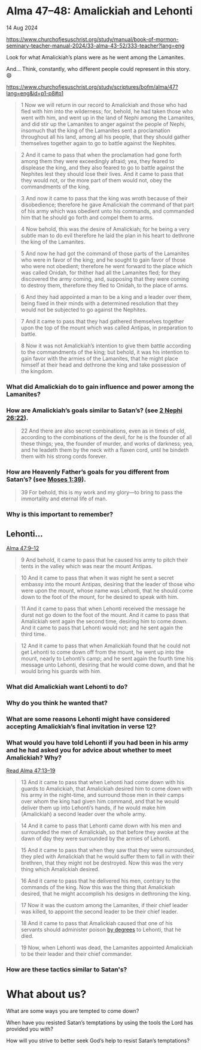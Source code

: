 # Alma 47–48: Amalickiah and Lehonti

14 Aug 2024 

https://www.churchofjesuschrist.org/study/manual/book-of-mormon-seminary-teacher-manual-2024/33-alma-43-52/333-teacher?lang=eng


Look for what Amalickiah’s plans were as he went among the Lamanites.

And... Think, constantly, who different people could represent in this story. :smile:

https://www.churchofjesuschrist.org/study/scriptures/bofm/alma/47?lang=eng&id=p1-p8#p1

> 1 Now we will return in our record to Amalickiah and those who had fled with him into the wilderness; for, behold, he had taken those who went with him, and went up in the land of Nephi among the Lamanites, and did stir up the Lamanites to anger against the people of Nephi, insomuch that the king of the Lamanites sent a proclamation throughout all his land, among all his people, that they should gather themselves together again to go to battle against the Nephites.

> 2 And it came to pass that when the proclamation had gone forth among them they were exceedingly afraid; yea, they feared to displease the king, and they also feared to go to battle against the Nephites lest they should lose their lives. And it came to pass that they would not, or the more part of them would not, obey the commandments of the king.

> 3 And now it came to pass that the king was wroth because of their disobedience; therefore he gave Amalickiah the command of that part of his army which was obedient unto his commands, and commanded him that he should go forth and compel them to arms.

> 4 Now behold, this was the desire of Amalickiah; for he being a very subtle man to do evil therefore he laid the plan in his heart to dethrone the king of the Lamanites.

> 5 And now he had got the command of those parts of the Lamanites who were in favor of the king; and he sought to gain favor of those who were not obedient; therefore he went forward to the place which was called Onidah, for thither had all the Lamanites fled; for they discovered the army coming, and, supposing that they were coming to destroy them, therefore they fled to Onidah, to the place of arms.

> 6 And they had appointed a man to be a king and a leader over them, being fixed in their minds with a determined resolution that they would not be subjected to go against the Nephites.

> 7 And it came to pass that they had gathered themselves together upon the top of the mount which was called Antipas, in preparation to battle.

> 8 Now it was not Amalickiah’s intention to give them battle according to the commandments of the king; but behold, it was his intention to gain favor with the armies of the Lamanites, that he might place himself at their head and dethrone the king and take possession of the kingdom.

### What did Amalickiah do to gain influence and power among the Lamanites?

### How are Amalickiah’s goals similar to Satan’s? (see [2 Nephi 26:22](https://www.churchofjesuschrist.org/study/scriptures/bofm/2-ne/26?lang=eng&id=p22#p22)).

> 22 And there are also secret combinations, even as in times of old, according to the combinations of the devil, for he is the founder of all these things; yea, the founder of murder, and works of darkness; yea, and he leadeth them by the neck with a flaxen cord, until he bindeth them with his strong cords forever.

### How are Heavenly Father’s goals for you different from Satan’s? (see [Moses 1:39](https://www.churchofjesuschrist.org/study/scriptures/pgp/moses/1?lang=eng&id=p39#p39)). 

> 39 For behold, this is my work and my glory—to bring to pass the immortality and eternal life of man.

### Why is this important to remember?


## Lehonti... 

[Alma 47:9–12](https://www.churchofjesuschrist.org/study/scriptures/bofm/alma/47?lang=eng&id=p9-p12#p9)

> 9 And behold, it came to pass that he caused his army to pitch their tents in the valley which was near the mount Antipas.

> 10 And it came to pass that when it was night he sent a secret embassy into the mount Antipas, desiring that the leader of those who were upon the mount, whose name was Lehonti, that he should come down to the foot of the mount, for he desired to speak with him.

> 11 And it came to pass that when Lehonti received the message he durst not go down to the foot of the mount. And it came to pass that Amalickiah sent again the second time, desiring him to come down. And it came to pass that Lehonti would not; and he sent again the third time.

> 12 And it came to pass that when Amalickiah found that he could not get Lehonti to come down off from the mount, he went up into the mount, nearly to Lehonti’s camp; and he sent again the fourth time his message unto Lehonti, desiring that he would come down, and that he would bring his guards with him.

### What did Amalickiah want Lehonti to do?

### Why do you think he wanted that? 

### What are some reasons Lehonti might have considered accepting Amalickiah’s final invitation in verse 12?

### What would you have told Lehonti if you had been in his army and he had asked you for advice about whether to meet Amalickiah? Why?


[Read Alma 47:13–19](https://www.churchofjesuschrist.org/study/scriptures/bofm/alma/47?lang=eng&id=p13-p19#p13)

> 13 And it came to pass that when Lehonti had come down with his guards to Amalickiah, that Amalickiah desired him to come down with his army in the night-time, and surround those men in their camps over whom the king had given him command, and that he would deliver them up into Lehonti’s hands, if he would make him (Amalickiah) a second leader over the whole army.

> 14 And it came to pass that Lehonti came down with his men and surrounded the men of Amalickiah, so that before they awoke at the dawn of day they were surrounded by the armies of Lehonti.

> 15 And it came to pass that when they saw that they were surrounded, they pled with Amalickiah that he would suffer them to fall in with their brethren, that they might not be destroyed. Now this was the very thing which Amalickiah desired.

> 16 And it came to pass that he delivered his men, contrary to the commands of the king. Now this was the thing that Amalickiah desired, that he might accomplish his designs in dethroning the king.

> 17 Now it was the custom among the Lamanites, if their chief leader was killed, to appoint the second leader to be their chief leader.

> 18 And it came to pass that Amalickiah caused that one of his servants should administer poison [by degrees](https://www.churchofjesuschrist.org/study/scriptures/bofm/mosiah/21?lang=eng#p16?id=p16) to Lehonti, that he died.

> 19 Now, when Lehonti was dead, the Lamanites appointed Amalickiah to be their leader and their chief commander.

### How are these tactics similar to Satan's?


# What about us?


What are some ways you are tempted to come down?

When have you resisted Satan’s temptations by using the tools the Lord has provided you with?

How will you strive to better seek God’s help to resist Satan’s temptations?


